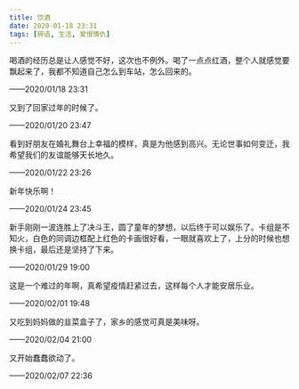 ```yaml
---
title: 饮酒
date: 2020-01-18 23:31
tags: [碎语, 生活, 爱恨情仇]
---
```


喝酒的经历总是让人感觉不好，这次也不例外。喝了一点点红酒，整个人就感觉要飘起来了，我都不知道自己怎么到车站，怎么回来的。

——2020/01/18 23:31

又到了回家过年的时候了。

——2020/01/20 23:47

看到好朋友在婚礼舞台上幸福的模样，真是为他感到高兴。无论世事如何变迁，我希望我们的友谊能够天长地久。

——2020/01/22 23:26

新年快乐啊！

——2020/01/24 23:45

新手刚刚一波连胜上了决斗王，圆了童年的梦想，以后终于可以娱乐了。卡组是不知火，白色的同调边框配上红色的卡画很好看，一眼就喜欢上了，上分的时候也想换卡组，最后还是坚持了下来。

——2020/01/29 19:00

这是一个难过的年啊，真希望疫情赶紧过去，这样每个人才能安居乐业。

——2020/02/01 19:48

又吃到妈妈做的韭菜盒子了，家乡的感觉可真是美味呀。

——2020/02/04 21:00

又开始蠢蠢欲动了。

——2020/02/07 22:36
